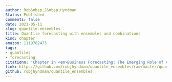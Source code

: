 ```yaml
---
author: Rob&nbsp;J&nbsp;Hyndman
Status: Published
comments: false
date: 2021-05-11
slug: quantile-ensembles
title: Quantile forecasting with ensembles and combinations
kind: chapter
amazon: 1119782473
tags:
- quantiles
- forecasting
citationn: 'Chapter in <em>Business Forecasting: The Emerging Role of Artificial Intelligence and Machine Learning</em>, eds. Gilliland, Tashman & Sglavo. pp.371-375, John Wiley & Sons'
link: https://github.com/robjhyndman/quantile_ensembles/raw/master/quantile_ensembles.pdf
github: robjhyndman/quantile_ensembles
---
```



